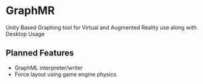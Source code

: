 # GraphMR
Unity Based Graphing tool for Virtual and Augmented Reality use along with Desktop Usage

## Planned Features
 - GraphML interpreter/writer
 - Force layout using game engine physics
